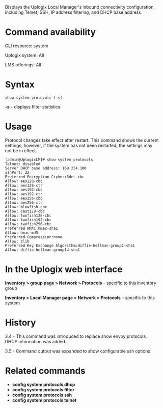 <!-- 5.4 -->

Displays the Uplogix Local Manager's inbound connectivity configuration, including Telnet, SSH, IP address filtering, and DHCP base address. 

# Command availability 

CLI resource: system

Uplogix system: All

LMS offerings: All

# Syntax 
```
show system protocols [-s]
```

**-s** - displays filter statistics

# Usage 
Protocol changes take effect after restart. This command shows the current settings; however, if the system has not been restarted, the settings may not be in effect.

```
[admin@UplogixLM]# show system protocols
Telnet: disabled
Server DHCP base address: 169.254.100
sshPort: 22
Preferred Encryption Cipher:3des-cbc
Allow: aes128-cbc
Allow: aes128-ctr
Allow: aes192-cbc
Allow: aes192-ctr
Allow: aes256-cbc
Allow: aes256-ctr
Allow: blowfish-cbc
Allow: cast128-cbc
Allow: twofish128-cbc
Allow: twofish192-cbc
Allow: twofish256-cbc
Preferred HMAC:hmac-sha1
Allow: hmac-md5
Preferred Compression:none
Allow: zlib
Preferred Key Exchange Algorithm:diffie-hellman-group1-sha1
Allow: diffie-hellman-group14-sha1
```

# In the Uplogix web interface

**Inventory > group page > Network > Protocols** - specific to this inventory group

**Inventory > Local Manager page > Network > Protocols** - specific to this system

# History 

3.4 - This command was introduced to replace show envoy protocols. DHCP information was added.

3.5 - Command output was expanded to show configurable ssh options.

# Related commands 

- **config system protocols dhcp**
- **config system protocols filter**
- **config system protocols ssh**
- **config system protocols telnet**
